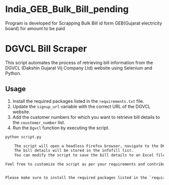 # India_GEB_Bulk_Bill_pending
Program is developed for Scrapping Bulk Bill id form GEB(Gujarat electricity board) for amount to be paid
# DGVCL Bill Scraper

This script automates the process of retrieving bill information from the DGVCL (Dakshin Gujarat Vij Company Ltd) website using Selenium and Python.

## Usage

1. Install the required packages listed in the `requirements.txt` file.
2. Update the `signup_url` variable with the correct URL of the DGVCL website.
3. Add the customer numbers for which you want to retrieve bill details to the `coustomer_number` list.
4. Run the `Dgvcl` function by executing the script.

```bash
python script.py

    The script will open a headless Firefox browser, navigate to the DGVCL website, and retrieve the bill information for each customer number provided.
    The bill details will be stored in the infofill list.
    You can modify the script to save the bill details to an Excel file or perform any other desired actions with the data.

Feel free to customize the script as per your requirements and contribute to the project by submitting pull requests.


Please make sure to install the required packages listed in the `requirements.txt` file before running the script.
